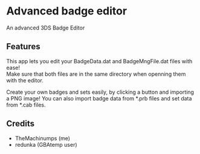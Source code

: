# Advanced badge editor
An advanced 3DS Badge Editor

## Features
This app lets you edit your BadgeData.dat and BadgeMngFile.dat files with ease!  
Make sure that both files are in the same directory when openning them with the editor.

Create your own badges and sets easily, by clicking a button and importing a PNG image!
You can also import badge data from *.prb files and set data from *.cab files.

## Credits
  - TheMachinumps (me)
  - redunka (GBAtemp user)

